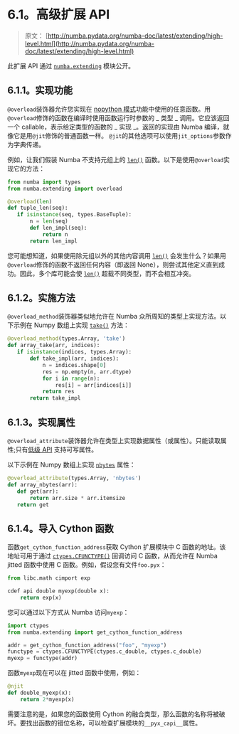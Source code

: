 # 6.1。高级扩展 API

> 原文： [http://numba.pydata.org/numba-doc/latest/extending/high-level.html](http://numba.pydata.org/numba-doc/latest/extending/high-level.html)

此扩展 API 通过 [`numba.extending`](index.html#module-numba.extending "numba.extending") 模块公开。

## 6.1.1。实现功能

`@overload`装饰器允许您实现在 [nopython 模式](../glossary.html#term-nopython-mode)功能中使用的任意函数。用`@overload`修饰的函数在编译时使用函数运行时参数的 _ 类型 _ 调用。它应该返回一个 callable，表示给定类型的函数的 _ 实现 _。返回的实现由 Numba 编译，就像它是用`@jit`修饰的普通函数一样。 `@jit`的其他选项可以使用`jit_options`参数作为字典传递。

例如，让我们假装 Numba 不支持元组上的 [`len()`](https://docs.python.org/3/library/functions.html#len "(in Python v3.7)") 函数。以下是使用`@overload`实现它的方法：

```py
from numba import types
from numba.extending import overload

@overload(len)
def tuple_len(seq):
   if isinstance(seq, types.BaseTuple):
       n = len(seq)
       def len_impl(seq):
           return n
       return len_impl

```

您可能想知道，如果使用除元组以外的其他内容调用 [`len()`](https://docs.python.org/3/library/functions.html#len "(in Python v3.7)") 会发生什么？如果用`@overload`修饰的函数不返回任何内容（即返回 None），则尝试其他定义直到成功。因此，多个库可能会使 [`len()`](https://docs.python.org/3/library/functions.html#len "(in Python v3.7)") 超载不同类型，而不会相互冲突。

## 6.1.2。实施方法

`@overload_method`装饰器类似地允许在 Numba 众所周知的类型上实现方法。以下示例在 Numpy 数组上实现 [`take()`](https://docs.scipy.org/doc/numpy/reference/generated/numpy.ndarray.take.html#numpy.ndarray.take "(in NumPy v1.16)") 方法：

```py
@overload_method(types.Array, 'take')
def array_take(arr, indices):
   if isinstance(indices, types.Array):
       def take_impl(arr, indices):
           n = indices.shape[0]
           res = np.empty(n, arr.dtype)
           for i in range(n):
               res[i] = arr[indices[i]]
           return res
       return take_impl

```

## 6.1.3。实现属性

`@overload_attribute`装饰器允许在类型上实现数据属性（或属性）。只能读取属性;只有[低级 API](low-level.html#low-level-extending) 支持可写属性。

以下示例在 Numpy 数组上实现 [`nbytes`](https://docs.scipy.org/doc/numpy/reference/generated/numpy.ndarray.nbytes.html#numpy.ndarray.nbytes "(in NumPy v1.16)") 属性：

```py
@overload_attribute(types.Array, 'nbytes')
def array_nbytes(arr):
   def get(arr):
       return arr.size * arr.itemsize
   return get

```

## 6.1.4。导入 Cython 函数

函数`get_cython_function_address`获取 Cython 扩展模块中 C 函数的地址。该地址可用于通过 [`ctypes.CFUNCTYPE()`](https://docs.python.org/3/library/ctypes.html#ctypes.CFUNCTYPE "(in Python v3.7)") 回调访问 C 函数，从而允许在 Numba jitted 函数中使用 C 函数。例如，假设您有文件`foo.pyx`：

```py
from libc.math cimport exp

cdef api double myexp(double x):
    return exp(x)

```

您可以通过以下方式从 Numba 访问`myexp`：

```py
import ctypes
from numba.extending import get_cython_function_address

addr = get_cython_function_address("foo", "myexp")
functype = ctypes.CFUNCTYPE(ctypes.c_double, ctypes.c_double)
myexp = functype(addr)

```

函数`myexp`现在可以在 jitted 函数中使用，例如：

```py
@njit
def double_myexp(x):
    return 2*myexp(x)

```

需要注意的是，如果您的函数使用 Cython 的融合类型，那么函数的名称将被破坏。要找出函数的错位名称，可以检查扩展模块的`__pyx_capi__`属性。